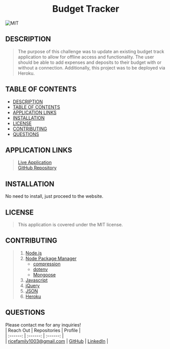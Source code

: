 # <div align="center">**Budget Tracker**</div>   
![MIT](https://img.shields.io/badge/License-MIT-blue.svg)  
  
## **DESCRIPTION**   
> The purpose of this challenge was to update an existing budget track application to allow for offline access and functionality. The user should be able to add expenses and deposits to their budget with or without a connection. Additionally, this project was to be deployed via Heroku.  
  
## **TABLE OF CONTENTS**  
* [DESCRIPTION](#DESCRIPTION)  
* [TABLE OF CONTENTS](#TABLE-OF-CONTENTS)  
* [APPLICATION LINKS](#APPLICATION-LINKS) 
* [INSTALLATION](#INSTALLATION)  
* [LICENSE](#LICENSE)  
* [CONTRIBUTING](#CONTRIBUTING)  
* [QUESTIONS](#QUESTIONS)  
  
## **APPLICATION LINKS**   
> [Live Application](https://protected-hamlet-89420.herokuapp.com/)  
> [GitHub Repository](https://github.com/jeremyrice98/Budget-Tracker)  
  
## **INSTALLATION**   
No need to install, just proceed to the website.  
  
  
## **LICENSE**  
> This application is covered under the MIT license.
  
## **CONTRIBUTING**  
> 1. [Node.js](https://nodejs.org/en/)
> 2. [Node Package Manager](https://www.npmjs.com/)
>     - [compression](https://www.npmjs.com/package/compression)
>     - [dotenv](https://www.npmjs.com/package/dotenv)
>     - [Mongoose](https://mongoosejs.com/)
> 3. [Javascript](https://developer.mozilla.org/en-US/docs/Web/JavaScript)
> 4. [jQuery](https://jquery.com/)
> 5. [JSON](https://www.json.org/json-en.html)
> 6. [Heroku](www.heroku.com)

  
  
## **QUESTIONS**  
Please contact me for any inquiries!  
| Reach Out | Repositories | Profile |  
| :------: | :------: |  :------: |  
| <ricefamily1003@gmail.com> | [GitHub](https://github.com/jeremyrice98?tab=repositories) |  [LinkedIn](https://www.linkedin.com/in/jeremy-rice-99055113/) |   
